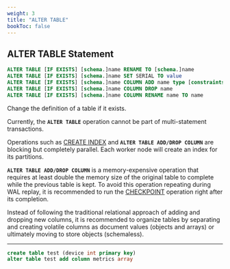 ```yaml
---
weight: 3
title: "ALTER TABLE"
bookToc: false
---
```


## ALTER TABLE Statement

```SQL
ALTER TABLE [IF EXISTS] [schema.]name RENAME TO [schema.]name
ALTER TABLE [IF EXISTS] [schema.]name SET SERIAL TO value
ALTER TABLE [IF EXISTS] [schema.]name COLUMN ADD name type [constraints]
ALTER TABLE [IF EXISTS] [schema.]name COLUMN DROP name
ALTER TABLE [IF EXISTS] [schema.]name COLUMN RENAME name TO name
```

Change the definition of a table if it exists.

Currently, the **`ALTER TABLE`** operation cannot be part of multi-statement transactions.

Operations such as [CREATE INDEX](/docs/sql/ddl/indexes/create) and **`ALTER TABLE ADD/DROP COLUMN`** are blocking but
completely parallel. Each worker node will create an index for its partitions.

**`ALTER TABLE ADD/DROP COLUMN`** is a memory-expensive operation that requires at least double
the memory size of the original table to complete while the previous table is kept. To avoid this
operation repeating during WAL replay, it is recommended to run the [CHECKPOINT](/docs/storage/checkpoint) operation right
after its completion.

Instead of following the traditional relational approach of adding and dropping new
columns, it is recommended to organize tables by separating and creating volatile columns
as document values (objects and arrays) or ultimately moving to store objects (schemaless).

---

```SQL
create table test (device int primary key)
alter table test add column metrics array
```
